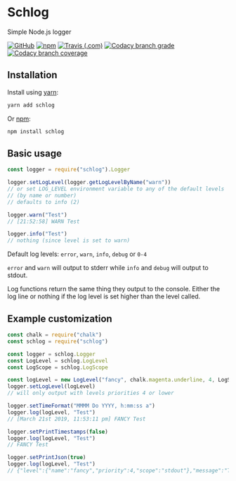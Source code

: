 # Schlog
Simple Node.js logger

[![GitHub](https://img.shields.io/github/license/sweepyoface/schlog.svg?logo=github)](https://github.com/sweepyoface/schlog/blob/master/LICENSE)
[![npm](https://img.shields.io/npm/v/schlog.svg?logo=npm)](https://www.npmjs.com/package/schlog)
[![Travis (.com)](https://img.shields.io/travis/com/sweepyoface/schlog.svg?logo=travis)](https://travis-ci.com/sweepyoface/schlog)
[![Codacy branch grade](https://img.shields.io/codacy/grade/cd83f435087041ccb72ca9be1a0cf9dc/master.svg?logo=codacy)](https://www.codacy.com/app/sweepyoface/schlog?utm_source=github.com&amp;utm_medium=referral&amp;utm_content=sweepyoface/schlog&amp;utm_campaign=Badge_Grade)
[![Codacy branch coverage](https://img.shields.io/codacy/coverage/cd83f435087041ccb72ca9be1a0cf9dc/master.svg?logo=codacy)](https://www.codacy.com/app/sweepyoface/schlog?utm_source=github.com&amp;utm_medium=referral&amp;utm_content=sweepyoface/schlog&amp;utm_campaign=Badge_Coverage)

## Installation
Install using [yarn](https://yarnpkg.com/en/package/jest):

```bash
yarn add schlog
```

Or [npm](https://www.npmjs.com/):

```bash
npm install schlog
```
## Basic usage
```javascript
const logger = require("schlog").Logger

logger.setLogLevel(logger.getLogLevelByName("warn"))
// or set LOG_LEVEL environment variable to any of the default levels
// (by name or number)
// defaults to info (2)

logger.warn("Test")
// [21:52:58] WARN Test

logger.info("Test")
// nothing (since level is set to warn)
```
Default log levels: `error`, `warn`, `info`, `debug` or `0-4`

`error` and `warn` will output to stderr while `info` and `debug` will output to stdout.

Log functions return the same thing they output to the console. Either the log line or nothing if the log level is set higher than the level called.

## Example customization
```javascript
const chalk = require("chalk")
const schlog = require("schlog")

const logger = schlog.Logger
const LogLevel = schlog.LogLevel
const LogScope = schlog.LogScope

const logLevel = new LogLevel("fancy", chalk.magenta.underline, 4, LogScope.STDOUT)
logger.setLogLevel(logLevel)
// will only output with levels priorities 4 or lower

logger.setTimeFormat("MMMM Do YYYY, h:mm:ss a")
logger.log(logLevel, "Test")
// [March 21st 2019, 11:53:11 pm] FANCY Test

logger.setPrintTimestamps(false)
logger.log(logLevel, "Test")
// FANCY Test

logger.setPrintJson(true)
logger.log(logLevel, "Test")
// {"level":{"name":"fancy","priority":4,"scope":"stdout"},"message":"Test"}
```